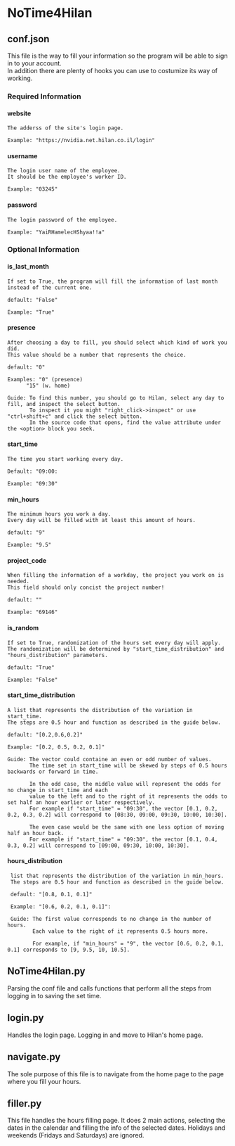 # NoTime4Hilan
## conf.json
  This file is the way to fill your information so the program will be able to sign in to your account.<br>
  In addition there are plenty of hooks you can use to costumize its way of working.
  
  ### Required Information
  #### website
    The adderss of the site's login page.
    
    Example: "https://nvidia.net.hilan.co.il/login"
  #### username
    The login user name of the employee. 
    It should be the employee's worker ID.
    
    Example: "03245"
  #### password
    The login password of the employee.
    
    Example: "YaiRHamelecHShyaa!!a"
  
  ### Optional Information
  #### is_last_month
    If set to True, the program will fill the information of last month instead of the current one.
    
    default: "False"
    
    Example: "True"
  #### presence
    After choosing a day to fill, you should select which kind of work you did.
    This value should be a number that represents the choice.
    
    default: "0"
    
    Examples: "0" (presence)
          "15" (w. home)

    Guide: To find this number, you should go to Hilan, select any day to fill, and inspect the select button.
           To inspect it you might "right_click->inspect" or use "ctrl+shift+c" and click the select button.
           In the source code that opens, find the value attribute under the <option> block you seek.
  #### start_time
    The time you start working every day.

    Default: "09:00:

    Example: "09:30"
  #### min_hours
    The minimum hours you work a day. 
    Every day will be filled with at least this amount of hours.

    default: "9"

    Example: "9.5"
  #### project_code
    When filling the information of a workday, the project you work on is needed.
    This field should only concist the project number!

    default: ""

    Example: "69146"
  #### is_random
    If set to True, randomization of the hours set every day will apply.
    The randomization will be determined by "start_time_distribution" and "hours_distribution" parameters.

    default: "True"

    Example: "False"
  #### start_time_distribution
    A list that represents the distribution of the variation in start_time.
    The steps are 0.5 hour and function as described in the guide below.
  
    default: "[0.2,0.6,0.2]"
    
    Example: "[0.2, 0.5, 0.2, 0.1]"
    
    Guide: The vector could containe an even or odd number of values.
           The time set in start_time will be skewed by steps of 0.5 hours backwards or forward in time.
           
           In the odd case, the middle value will represent the odds for no change in start_time and each
           value to the left and to the right of it represents the odds to set half an hour earlier or later respectively.
           For example if "start_time" = "09:30", the vector [0.1, 0.2, 0.2, 0.3, 0.2] will correspond to [08:30, 09:00, 09:30, 10:00, 10:30].
           
           The even case would be the same with one less option of moving half an hour back.
           For example if "start_time" = "09:30", the vector [0.1, 0.4, 0.3, 0.2] will correspond to [09:00, 09:30, 10:00, 10:30].
           
  #### hours_distribution
     list that represents the distribution of the variation in min_hours.
     The steps are 0.5 hour and function as described in the guide below.

     default: "[0.8, 0.1, 0.1]"

     Example: "[0.6, 0.2, 0.1, 0.1]":

     Guide: The first value corresponds to no change in the number of hours.
            Each value to the right of it represents 0.5 hours more.
            
            For example, if "min_hours" = "9", the vector [0.6, 0.2, 0.1, 0.1] corresponds to [9, 9.5, 10, 10.5].
## NoTime4Hilan.py
  Parsing the conf file and calls functions that perform all the steps from logging in to saving the set time.
## login.py
  Handles the login page.
  Logging in and move to Hilan's home page.
## navigate.py
  The sole purpose of this file is to navigate from the home page to the page where you fill your hours.
## filler.py
  This file handles the hours filling page.
  It does 2 main actions, selecting the dates in the calendar and filling the info of the selected dates.
  Holidays and weekends (Fridays and Saturdays) are ignored. 
